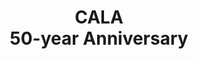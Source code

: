 ---
category: "Featured News"
title: "CALA<br /> 50-year Anniversary"
img: "https://images.unsplash.com/photo-1495446815901-a7297e633e8d?ixlib=rb-1.2.1&ixid=MnwxMjA3fDB8MHxzZWFyY2h8Mnx8Ym9va3N8ZW58MHx8MHx8&auto=format&fit=crop&w=800&q=60"
readMoreLink: "/"
---